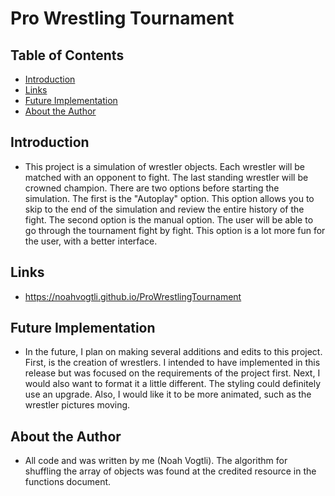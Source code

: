 # Pro Wrestling Tournament

## Table of Contents
- [Introduction](#introduction)
- [Links](#links)
- [Future Implementation](#future-implementation)
- [About the Author](#about-the-author)

## Introduction
- This project is a simulation of wrestler objects. Each wrestler will be matched with an opponent to fight. The last standing wrestler will be crowned champion. There are two options before starting the simulation. The first is the "Autoplay" option. This option allows you to skip to the end of the simulation and review the entire history of the fight. The second option is the manual option. The user will be able to go through the tournament fight by fight. This option is a lot more fun for the user, with a better interface.

## Links
- https://noahvogtli.github.io/ProWrestlingTournament

## Future Implementation
- In the future, I plan on making several additions and edits to this project. First, is the creation of wrestlers. I intended to have implemented in this release but was focused on the requirements of the project first. Next, I would also want to format it a little different. The styling could definitely use an upgrade. Also, I would like it to be more animated, such as the wrestler pictures moving.

## About the Author
- All code and was written by me (Noah Vogtli). The algorithm for shuffling the array of objects was found at the credited resource in the functions document.
